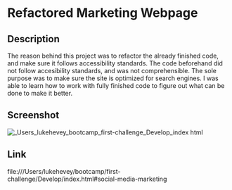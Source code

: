 # Refactored Marketing Webpage


## Description 
The reason behind this project was to refactor the already finished code, and make sure it follows accessibility standards. The code beforehand did not follow accesibility standards, and was not comprehensible. The sole purpose was to make sure the site is optimized for search engines. I was able to learn how to work with fully finished code to figure out what can be done to make it better. 


## Screenshot

![_Users_lukehevey_bootcamp_first-challenge_Develop_index html](https://github.com/lukehevey/first-challenge/assets/135035859/43092271-7781-4bab-a657-ce7a21884cf1)


## Link
file:///Users/lukehevey/bootcamp/first-challenge/Develop/index.html#social-media-marketing
